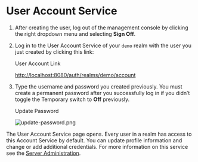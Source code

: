 # User Account Service

1. After creating the user, log out of the management console by clicking the right dropdown menu and selecting **Sign Off**.
2.  Log in to the User Account Service of your `demo` realm with the user you just created by clicking this link:

    User Account Link

    [http://localhost:8080/auth/realms/demo/account](http://localhost:8080/auth/realms/demo/account)
3.  Type the username and password you created previously. You must create a permanent password after you successfully log in if you didn’t toggle the Temporary switch to **Off** previously.

    Update Password

    ![update-password.png](https://wjw465150.gitbooks.io/keycloak-documentation/content/getting\_started/keycloak-images/update-password.png)

The User Account Service page opens. Every user in a realm has access to this Account Service by default. You can update profile information and change or add additional credentials. For more information on this service see the [Server Administration](https://keycloak.gitbooks.io/documentation/content/server\_admin/index.html).
